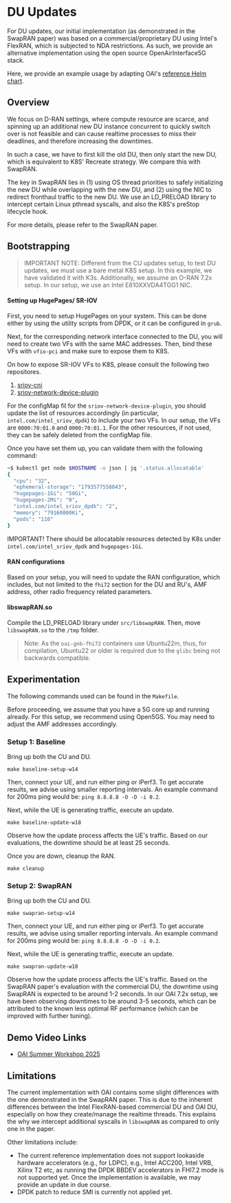 # DU Updates

For DU updates, our initial implementation (as demonstrated in the SwapRAN paper) was based on a commercial/proprietary DU using Intel's FlexRAN, which is subjected to NDA restrictions.
As such, we provide an alternative implementation using the open source OpenAirInterface5G stack.

Here, we provide an example usage by adapting OAI's [reference Helm chart](https://gitlab.eurecom.fr/oai/cn5g/oai-cn5g-fed).

## Overview

We focus on D-RAN settings, where compute resource are scarce, and spinning up an additional new DU instance concurrent to quickly switch over is not feasible and can cause realtime processes to miss their deadlines, and therefore increasing the downtimes.

In such a case, we have to first kill the old DU, then only start the new DU, which is equivalent to K8S' Recreate strategy. We compare this with SwapRAN.

The key in SwapRAN lies in (1) using OS thread priorities to safely initializing the new DU while overlapping with the new DU, and (2) using the NIC to redirect fronthaul traffic to the new DU. 
We use an LD_PRELOAD library to intercept certain Linux pthread syscalls, and also the K8S's preStop lifecycle hook.

For more details, please refer to the SwapRAN paper.

## Bootstrapping

> IMPORTANT NOTE: Different from the CU updates setup, to test DU updates, we must use a bare metal K8S setup. 
In this example, we have validated it with K3s. Additionally, we assume an O-RAN 7.2x setup.
In our setup, we use an Intel E810XXVDA4TGG1 NIC.

#### Setting up HugePages/ SR-IOV

First, you need to setup HugePages on your system.
This can be done either by using the utility scripts from DPDK, or it can be configured in `grub`.

Next, for the corresponding network interface connected to the DU, you will need to create two VFs with the same MAC addresses.
Then, bind these VFs with `vfio-pci` and make sure to expose them to K8S.

On how to expose SR-IOV VFs to K8S, please consult the following two repositores.
1. [sriov-cni](https://github.com/k8snetworkplumbingwg/sriov-cni)
1. [sriov-network-device-plugin](https://github.com/k8snetworkplumbingwg/sriov-network-device-plugin)

For the configMap fil for the `sriov-network-device-plugin`, you should update the list of resources accordingly (in particular, `intel.com/intel_sriov_dpdk`) to include your two VFs.
In our setup, the VFs are `0000:70:01.0` and  `0000:70:01.1`.
For the other resources, if not used, they can be safely deleted from the configMap file.

Once you have set them up, you can validate them with the following command:

```bash
~$ kubectl get node $HOSTNAME -o json | jq '.status.allocatable'
{
  "cpu": "32",
  "ephemeral-storage": "1793577558043",
  "hugepages-1Gi": "50Gi",
  "hugepages-2Mi": "0",
  "intel.com/intel_sriov_dpdk": "2",
  "memory": "79160000Ki",
  "pods": "110"
}
```

IMPORTANT! There should be allocatable resources detected by K8s under `intel.com/intel_sriov_dpdk` and `hugepages-1Gi`.

#### RAN configurations

Based on your setup, you will need to update the RAN configuration, which includes, but not limited to the `fhi72` section for the DU and RU's, AMF address, other radio frequency related parameters.

#### libswapRAN.so

Compile the LD_PRELOAD library under `src/libswapRAN`.
Then, move `libswapRAN.so` to the `/tmp` folder.

> Note: As the `oai-gnb-fhi72` containers use Ubuntu22m, thus, for compilation, Ubuntu22 or older is required due to the `glibc` being not backwards compatible.

## Experimentation

The following commands used can be found in the `Makefile`. 

Before proceeding, we assume that you have a 5G core up and running already.
For this setup, we recommend using Open5GS. 
You may need to adjust the AMF addresses accordingly.

### Setup 1: Baseline

Bring up both the CU and DU.
```
make baseline-setup-w14
```

Then, connect your UE, and run either ping or iPerf3.
To get accurate results, we advise using smaller reporting intervals. 
An example command for 200ms ping would be: `ping 8.8.8.8 -O -D -i 0.2`.

Next, while the UE is generating traffic, execute an update.
```
make baseline-update-w18
```

Observe how the update process affects the UE's traffic. 
Based on our evaluations, the downtime should be at least 25 seconds.

Once you are down, cleanup the RAN.
```
make cleanup
```

### Setup 2: SwapRAN

Bring up both the CU and DU.
```
make swapran-setup-w14
```

Then, connect your UE, and run either ping or iPerf3.
To get accurate results, we advise using smaller reporting intervals. 
An example command for 200ms ping would be: `ping 8.8.8.8 -O -D -i 0.2`.

Next, while the UE is generating traffic, execute an update.
```
make swapran-update-w18
```

Observe how the update process affects the UE's traffic. 
Based on the SwapRAN paper's evaluation with the commercial DU, the downtime using SwapRAN is expected to be around 1-2 seconds.
In our OAI 7.2x setup, we have been observing downtimes to be around 3-5 seconds, which can be attributed to the known less optimal RF performance (which can be improved with further tuning).

## Demo Video Links

- [OAI Summer Workshop 2025](https://youtu.be/EKVyJjPpaG8) 

## Limitations

The current implementation with OAI contains some slight differences with the one demonstrated in the SwapRAN paper.
This is due to the inherent differences between the Intel FlexRAN-based commercial DU and OAI DU, especially on how they create/manage the realtime threads.
This explains the why we intercept additional syscalls in `libswapRAN` as compared to only one in the paper.

Other limitations include: 
- The current reference implementation does not support lookaside hardware accelerators (e.g., for LDPC), e.g., Intel ACC200, Intel VRB, Xilinx T2 etc, as running the DPDK BBDEV accelerators in FHI7.2 mode is not supported yet.
Once the implementation is available, we may provide an update in due course.
- DPDK patch to reduce SMI is currently not applied yet.